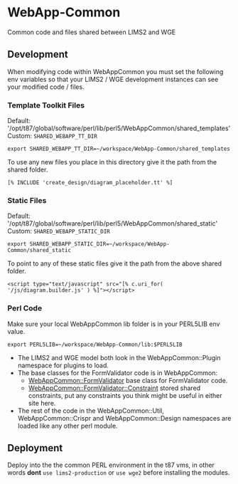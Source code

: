 WebApp-Common
=============

Common code and files shared between LIMS2 and WGE

## Development

When modifying code within WebAppCommon you must set the following env variables so that your LIMS2 / WGE development instances can see your modified code / files.

### Template Toolkit Files
Default:  '/opt/t87/global/software/perl/lib/perl5/WebAppCommon/shared_templates'
Custom: `SHARED_WEBAPP_TT_DIR`

```
export SHARED_WEBAPP_TT_DIR=~/workspace/WebApp-Common/shared_templates
```

To use any new files you place in this directory give it the path from the shared folder.

```
[% INCLUDE 'create_design/diagram_placeholder.tt' %]
```

### Static Files
Default:  '/opt/t87/global/software/perl/lib/perl5/WebAppCommon/shared_static'
Custom: `SHARED_WEBAPP_STATIC_DIR`

```
export SHARED_WEBAPP_STATIC_DIR=~/workspace/WebApp-Common/shared_static
```

To point to any of these static files give it the path from the above shared folder.

```
<script type="text/javascript" src="[% c.uri_for( '/js/diagram.builder.js' ) %]"></script>
```

### Perl Code
Make sure your local WebAppCommon lib folder is in your PERL5LIB env value.

```
export PERL5LIB=~/workspace/WebApp-Common/lib:$PERL5LIB
```

* The LIMS2 and WGE model both look in the WebAppCommon::Plugin namespace for plugins to load.
* The base classes for the FormValidator code is in WebAppCommon:
    * [WebAppCommon::FormValidator](https://github.com/htgt/WebApp-Common/blob/devel/lib/WebAppCommon/FormValidator.pm) base class for FormValidator code. 
    * [WebAppCommon::FormValidator::Constraint](https://github.com/htgt/WebApp-Common/blob/devel/lib/WebAppCommon/FormValidator/Constraint.pm) stored shared constraints, put any constraints you think might be useful in either site here.
* The rest of the code in the WebAppCommon::Util, WebAppCommon::Crispr and WebAppCommon::Design namespaces are loaded like any other perl module.

## Deployment

Deploy into the the common PERL environment in the t87 vms, in other words **dont** `use lims2-production` or `use wge2` before installing the modules.
